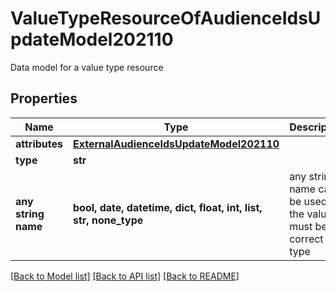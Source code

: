 # ValueTypeResourceOfAudienceIdsUpdateModel202110

Data model for a value type resource

## Properties
Name | Type | Description | Notes
------------ | ------------- | ------------- | -------------
**attributes** | [**ExternalAudienceIdsUpdateModel202110**](ExternalAudienceIdsUpdateModel202110.md) |  | [optional] 
**type** | **str** |  | [optional] 
**any string name** | **bool, date, datetime, dict, float, int, list, str, none_type** | any string name can be used but the value must be the correct type | [optional]

[[Back to Model list]](../README.md#documentation-for-models) [[Back to API list]](../README.md#documentation-for-api-endpoints) [[Back to README]](../README.md)


